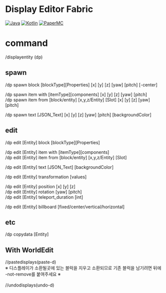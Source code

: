 # Display Editor Fabric
[![Java](https://img.shields.io/badge/Java-21-FF7700.svg?logo=java)]()
[![Kotlin](https://img.shields.io/badge/Kotlin-2.0.21-186FCC.svg?logo=kotlin)]()
[![PaperMC](https://img.shields.io/badge/Latest-v1.2.3+mc1.21.3-222222.svg)]()

# command
/displayentity (dp)

## spawn
/dp spawn block [blockType][Properties] [x] [y] [z] [yaw] [pitch] [-center]

/dp spawn item with [itemType][components] [x] [y] [z] [yaw] [pitch]<br>
/dp spawn item from [block/entity] [x,y,z/Entity] [Slot] [x] [y] [z] [yaw] [pitch]

/dp spawn text [JSON_Text] [x] [y] [z] [yaw] [pitch] [backgroundColor]


## edit
/dp edit [Entity] block  [blockType][Properties]

/dp edit [Entity] item with [itemType][components]<br>
/dp edit [Entity] item from [block/entity] [x,y,z/Entity] [Slot]

/dp edit [Entity] text [JSON_Text] [backgroundColor]

/dp edit [Entity] transformation [values]

/dp edit [Entity] position [x] [y] [z]<br>
/dp edit [Entity] rotation [yaw] [pitch]<br>
/dp edit [Entity] teleport_duration [int]

/dp edit [Entity] billboard [fixed/center/vertical/horizontal]



## etc
/dp copydata [Entity]

## With WorldEdit

//pastedisplays(paste-d)<br>
※ 디스플레이가 소환될곳에 있는 블럭을 지우고 소환되므로 기존 블럭을 남기려면 뒤에 -not-remove를 붙여주세요 ※
<br>
<br>
//undodisplays(undo-d)